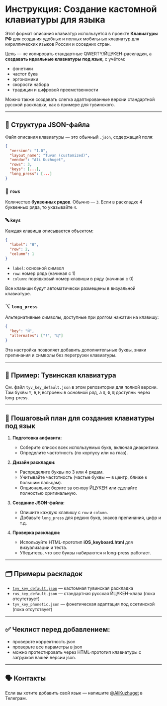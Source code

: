 # Инструкция: Создание кастомной клавиатуры для языка

Этот формат описания клавиатур используется в проекте **Клавиатуры РФ** для создания удобных и полных мобильных клавиатур для кириллических языков России и соседних стран.

Цель — не копировать стандартные QWERTY/ЙЦУКЕН-раскладки, а **создавать идеальные клавиатуры под язык**, с учётом:

* фонетики
* частот букв
* эргономики
* скорости набора
* традиции и цифровой преемственности

Можно также создавать слегка адаптированные версии стандартной русской раскладки, как в примере для тувинского.

---

## 📁 Структура JSON-файла

Файл описания клавиатуры — это обычный `.json`, содержащий поля:

```json
{
  "version": "1.0",
  "layout_name": "Tuvan (customized)",
  "vendor": "Ali Kuzhuget",
  "rows": 3,
  "keys": [...],
  "long_press": [...]
}
```

### 🔢 `rows`

Количество **буквенных рядов**. Обычно — `3`. Если в раскладке 4 буквенных ряда, то указывайте `4`.

### 🔤 `keys`

Каждая клавиша описывается объектом:

```json
{
  "label": "Ө",
  "row": 2,
  "column": 1
}
```

* `label`: основной символ
* `row`: номер ряда (начиная с 1)
* `column`: порядковый номер клавиши в ряду (начиная с 0)

Все клавиши будут автоматически размещены в визуальной клавиатуре.

### ⌥ `long_press`

Альтернативные символы, доступные при долгом нажатии на клавишу:

```json
{
  "key": "Й",
  "alternates": ["!", "Ц"]
}
```

Эта настройка позволяет добавить дополнительные буквы, знаки препинания и символы без перегрузки клавиатуры.

---

## 📌 Пример: Тувинская клавиатура

См. файл `tyv_key_default.json` в этом репозитории для полной версии. Там буквы `Ү`, `Ө`, `Ң` встроены в основной ряд, а `Ц`, `Ф`, `Щ` доступны через long-press.

---

## 🧭 Пошаговый план для создания клавиатуры под язык

1. **Подготовка алфавита:**

   * Соберите список всех используемых букв, включая диакритики.
   * Определите частотность (по корпусу или на глаз).

2. **Дизайн раскладки:**

   * Распределите буквы по 3 или 4 рядам.
   * Учитывайте частотность (частые буквы — в центр, ближе к большим пальцам).
   * Опционально: берите за основу ЙЦУКЕН или сделайте полностью оригинальную.

3. **Создание JSON-файла:**

   * Опишите каждую клавишу с `row` и `column`.
   * Добавьте `long_press` для редких букв, знаков препинания, цифр и т.д.

4. **Проверка раскладки:**

   * Используйте HTML-прототип **iOS_keyboard.html** для визуализации и теста.
   * Убедитесь, что все буквы набираются и long-press работает.

---

## 🗂️ Примеры раскладок

* [`tyv_key_default.json`](https://github.com/Agisight/rf-keyboard-corpora/blob/main/data/tyv/Ali_Kuzhuget/keyboard/tyv_key_default.json) — кастомная тувинская раскладка
* `rus_key_default.json` — стандартная русская ЙЦУКЕН-клава (пока отсутствует)
* `tyv_key_phonetic.json` — фонетическая адаптация под осетинской (пока отсутствует)

---

## ✅ Чеклист перед добавлением:

* проверьте корректность json
* проверьте все параметры в json
* можно протестировать через HTML-прототип клавиатуры с загрузкой вашей версии json.

---

## 🗣️ Контакты

Если вы хотите добавить свой язык — напишите [@AliKuzhuget](https://t.me/AliKuzhuget) в Телеграм.

